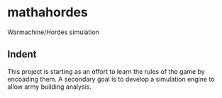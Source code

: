 # mathahordes
Warmachine/Hordes simulation

## Indent
This project is starting as an effort to learn the rules of the game by encoading them. A secondary goal is to develop a simulation engine to allow army building analysis.
